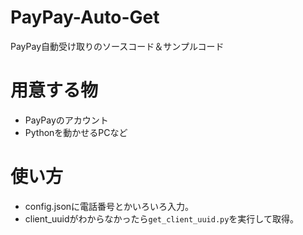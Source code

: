 # PayPay-Auto-Get
PayPay自動受け取りのソースコード＆サンプルコード

# 用意する物
- PayPayのアカウント
- Pythonを動かせるPCなど

# 使い方
- config.jsonに電話番号とかいろいろ入力。
- client_uuidがわからなかったら`get_client_uuid.py`を実行して取得。
